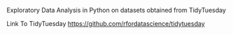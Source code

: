 Exploratory Data Analysis in Python on datasets obtained from TidyTuesday

Link To TidyTuesday
https://github.com/rfordatascience/tidytuesday